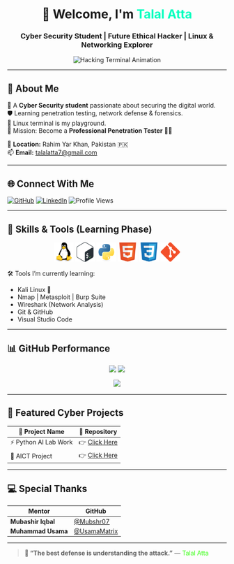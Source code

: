 <h1 align="center">👋 Welcome, I'm <span style="color:#00FFBF;">Talal Atta</span></h1>
<h3 align="center">Cyber Security Student | Future Ethical Hacker | Linux & Networking Explorer</h3>

<p align="center">
  <!-- Hosted GIF (works immediately). Replace this URL with your repo asset if you upload one. -->
  <img src="https://i.imgur.com/pQT0l.gif" width="500" alt="Hacking Terminal Animation"/>
</p>











---

## 🚀 About Me

🔐 A **Cyber Security student** passionate about securing the digital world.  
🛡️ Learning penetration testing, network defense & forensics.  
🐧 Linux terminal is my playground.  
🎯 Mission: Become a **Professional Penetration Tester** 🕵️‍♂️

📍 **Location:** Rahim Yar Khan, Pakistan 🇵🇰  
📫 **Email:** [talalatta7@gmail.com](mailto:talalatta7@gmail.com)

---

## 🌐 Connect With Me

[![GitHub](https://img.shields.io/badge/GitHub-000000?style=for-the-badge&logo=github&logoColor=white)](https://github.com/Talal274)
[![LinkedIn](https://img.shields.io/badge/LinkedIn-0077b5?style=for-the-badge&logo=linkedin&logoColor=white)](https://www.linkedin.com/posts/talal-atta-352369335_activity-7257288126019055616-X0VK)
![Profile Views](https://komarev.com/ghpvc/?username=Talal274&style=for-the-badge&color=gray)

---

## 🧠 Skills & Tools (Learning Phase)

<p align="center">
  <img src="https://raw.githubusercontent.com/devicons/devicon/master/icons/linux/linux-original.svg" width="45" title="Linux"/>
  <img src="https://raw.githubusercontent.com/devicons/devicon/master/icons/bash/bash-original.svg" width="45" title="Bash"/>
  <img src="https://raw.githubusercontent.com/devicons/devicon/master/icons/python/python-original.svg" width="45" title="Python"/>
  <img src="https://raw.githubusercontent.com/devicons/devicon/master/icons/html5/html5-original.svg" width="45" title="HTML5"/>
  <img src="https://raw.githubusercontent.com/devicons/devicon/master/icons/css3/css3-original.svg" width="45" title="CSS3"/>
  <img src="https://raw.githubusercontent.com/devicons/devicon/master/icons/git/git-original.svg" width="45" title="Git"/>
</p>

🛠️ Tools I’m currently learning:
- Kali Linux 🐉  
- Nmap | Metasploit | Burp Suite  
- Wireshark (Network Analysis)  
- Git & GitHub  
- Visual Studio Code  

---

## 📊 GitHub Performance

<p align="center">
  <img height="170" src="https://github-readme-stats.vercel.app/api?username=Talal274&show_icons=true&theme=dark&count_private=true"/>
  <img height="170" src="https://github-readme-stats.vercel.app/api/top-langs/?username=Talal274&layout=compact&theme=dark"/>
</p>

<p align="center">
  <img height="170" src="https://github-readme-streak-stats.herokuapp.com/?user=Talal274&theme=dark"/>
</p>

---

## 🚩 Featured Cyber Projects

| 🔗 Project Name | 📁 Repository |
|----------------|---------------|
| ⚡ Python AI Lab Work | 👉 [Click Here](https://github.com/Talal274/AI-Lab-Python-code) |
| 🔐 AICT Project | 👉 [Click Here](https://github.com/Talal274/AICT-Project) |

---

## 💻 Special Thanks

| Mentor | GitHub |
|--------|--------|
| **Mubashir Iqbal** | [@Mubshr07](https://github.com/Mubshr07) |
| **Muhammad Usama** | [@UsamaMatrix](https://github.com/UsamaMatrix) |

---

> **🧩 “The best defense is understanding the attack.”** — <span style="color:#39FF14;">Talal Atta</span>

